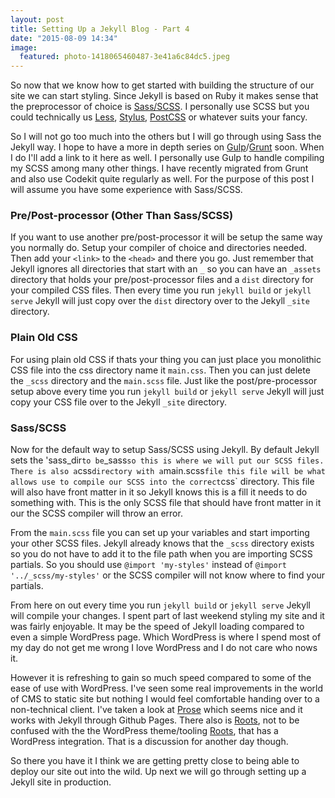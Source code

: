 ```yaml
---
layout: post
title: Setting Up a Jekyll Blog - Part 4
date: "2015-08-09 14:34"
image:
  featured: photo-1418065460487-3e41a6c84dc5.jpeg
---
```


So now that we know how to get started with building the structure of our site we can start styling. Since Jekyll is based on Ruby it makes sense that the preprocessor of choice is [Sass/SCSS](http://sass-lang.com). I personally use SCSS but you could technically us [Less](http://lesscss.org), [Stylus](https://learnboost.github.io/stylus/), [PostCSS](https://github.com/postcss/postcss) or whatever suits your fancy.

So I will not go too much into the others but I will go through using Sass the Jekyll way. I hope to have a more in depth series on [Gulp](http://gulpjs.com)/[Grunt](http://gruntjs.com) soon. When I do I'll add a link to it here as well. I personally use Gulp to handle compiling my SCSS among many other things. I have recently migrated from Grunt and also use Codekit quite regularly as well. For the purpose of this post I will assume you have some experience with Sass/SCSS.

### Pre/Post-processor (Other Than Sass/SCSS)
If you want to use another pre/post-processor it will be setup the same way you normally do. Setup your compiler of choice and directories needed. Then add your `<link>` to the `<head>` and there you go. Just remember that Jekyll ignores all directories that start with an `_` so you can have an `_assets` directory that holds your pre/post-processor files and a `dist` directory for your compiled CSS files. Then every time you run `jekyll build` or `jekyll serve` Jekyll will just copy over the `dist` directory over to the Jekyll `_site` directory.

### Plain Old CSS
For using plain old CSS if thats your thing you can just place you monolithic CSS file into the css directory name it `main.css`. Then you can just delete the `_scss` directory and the `main.scss` file. Just like the post/pre-processor setup above every time you run `jekyll build` or `jekyll serve` Jekyll will just copy your CSS file over to the Jekyll `_site` directory.

### Sass/SCSS
Now for the default way to setup Sass/SCSS using Jekyll. By default Jekyll sets the 'sass_dir` to be `_sass` so this is where we will put our SCSS files. There is also a `css` directory with a `main.scss` file this file will be what allows use to compile our SCSS into the correct `css` directory. This file will also have front matter in it so Jekyll knows this is a fill it needs to do something with. This is the only SCSS file that should have front matter in it our the SCSS compiler will throw an error.

From the `main.scss` file you can set up your variables and start importing your other SCSS files. Jekyll already knows that the `_scss` directory exists so you do not have to add it to the file path when you are importing SCSS partials. So you should use `@import 'my-styles'` instead of `@import '../_scss/my-styles'` or the SCSS compiler will not know where to find your partials.

From here on out every time you run `jekyll build` or `jekyll serve` Jekyll will compile your changes. I spent part of last weekend styling my site and it was fairly enjoyable. It may be the speed of Jekyll loading compared to even a simple WordPress page. Which WordPress is where I spend most of my day do not get me wrong I love WordPress and I do not care who nows it.

However it is refreshing to gain so much speed compared to some of the ease of use with WordPress. I've seen some real improvements in the world of CMS to static site but nothing I would feel comfortable handing over to a non-technical client. I've taken a look at [Prose](http://prose.io/) which seems nice and it works with Jekyll through Github Pages. There also is [Roots](http://roots.cx/), not to be confused with the the WordPress theme/tooling [Roots](https://roots.io), that has a WordPress integration. That is a discussion for another day though.

So there you have it I think we are getting pretty close to being able to deploy our site out into the wild. Up next we will go through setting up a Jekyll site in production.